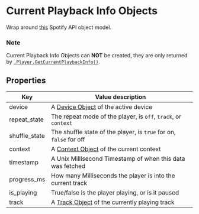 # Current Playback Info Objects
Wrap around [this](https://developer.spotify.com/documentation/web-api/reference/player/get-information-about-the-users-current-playback/#currently-playing-context) Spotify API object model.
### Note
Current Playback Info Objects can **NOT** be created, they are only returned by [`.Player.GetCurrentPlaybackInfo()`](get-current-info.md).
## Properties
| **Key**     |                                                **Value description**                                         |
|-------------|--------------------------------------------------------------------------------------------------------------|
| device | A [Device Object](../devices/device-object.md) of the active device   |
| repeat_state  | The repeat mode of the player, is `off`, `track`, or `context`  |
| shuffle_state        | The shuffle state of the player, is `true` for on, `false` for off  |
| context         | A [Context Object](../contexts/context-object.md) of the current context |
| timestamp       | A Unix Millisecond Timestamp of when this data was fetched            |
| progress_ms      | How many Milliseconds the player is into the current track          |
| is_playing      | True/false is the player playing, or is it paused                     |
| track          | A [Track Object](../tracks/track-object.md) of the currently playing track |